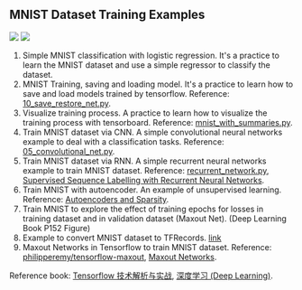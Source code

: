 ## MNIST Dataset Training Examples
![](https://img.shields.io/badge/Python-3.6.1-brightgreen.svg) ![](https://img.shields.io/badge/Tensorflow-1.0.0-yellowgreen.svg)

1. Simple MNIST classification with logistic regression. It's a practice to learn the MNIST dataset and use a simple regressor to classify the dataset.
2. MNIST Training, saving and loading model. It's a practice to learn how to save and load models trained by tensorflow. Reference: [10_save_restore_net.py](https://github.com/nlintz/TensorFlow-Tutorials/blob/master/10_save_restore_net.py).
3. Visualize training process. A practice to learn how to visualize the training process with tensorboard. Reference: [mnist_with_summaries.py](https://github.com/tensorflow/tensorflow/blob/master/tensorflow/examples/tutorials/mnist/mnist_with_summaries.py).
4. Train MNIST dataset via CNN. A simple convolutional neural networks example to deal with a classification tasks. Reference: [05_convolutional_net.py](https://github.com/nlintz/TensorFlow-Tutorials/blob/master/05_convolutional_net.py).
5. Train MNIST dataset via RNN. A simple recurrent neural networks example to train MNIST dataset. Reference: [recurrent_network.py](https://github.com/aymericdamien/TensorFlow-Examples/blob/master/examples/3_NeuralNetworks/recurrent_network.py), [Supervised Sequence Labelling with Recurrent Neural Networks](http://www.cs.toronto.edu/~graves/preprint.pdf).
6. Train MNIST with autoencoder. An example of unsupervised learning. Reference: [Autoencoders and Sparsity](http://ufldl.stanford.edu/wiki/index.php/Autoencoders_and_Sparsity).
7. Train MNIST to explore the effect of training epochs for losses in training dataset and in validation dataset (Maxout Net). (Deep Learning Book P152 Figure)
8. Example to convert MNIST dataset to TFRecords. [link](https://github.com/tensorflow/tensorflow/blob/master/tensorflow/examples/how_tos/reading_data/convert_to_records.py)
9. Maxout Networks in Tensorflow to train MNIST dataset. Reference: [philipperemy/tensorflow-maxout](https://github.com/philipperemy/tensorflow-maxout), [Maxout Networks](https://arxiv.org/abs/1302.4389).

Reference book: [Tensorflow 技术解析与实战](http://www.epubit.com.cn/book/details/4862), [深度学习 (Deep Learning)](http://www.epubit.com.cn/book/details/4278).